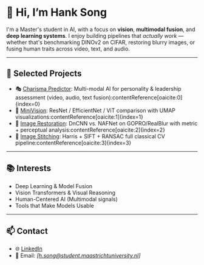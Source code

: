# 👋 Hi, I’m Hank Song

I'm a Master's student in AI, with a focus on **vision**, **multimodal fusion**, and **deep learning systems**. I enjoy building pipelines that *actually work* — whether that's benchmarking DINOv2 on CIFAR, restoring blurry images, or fusing human traits across video, text, and audio.

---

## 🚀 Selected Projects

- 🎭 [Charisma Predictor](https://github.com/HANKSOONG/Charisma-Predictor): Multi-modal AI for personality & leadership assessment (video, audio, text fusion):contentReference[oaicite:0]{index=0}
- 🧠 [MiniVision](https://github.com/HANKSOONG/MiniVision-Lightweight-and-Transformer-Models-for-CIFAR): ResNet / EfficientNet / ViT comparison with UMAP visualizations:contentReference[oaicite:1]{index=1}
- 🔧 [Image Restoration](https://github.com/HANKSOONG/Image-Restoration): DnCNN vs. NAFNet on GOPRO/RealBlur with metric + perceptual analysis:contentReference[oaicite:2]{index=2}
- 🧵 [Image Stitching](https://github.com/HANKSOONG/Image-Stitching): Harris + SIFT + RANSAC full classical CV pipeline:contentReference[oaicite:3]{index=3}

---

## 📚 Interests

- Deep Learning & Model Fusion  
- Vision Transformers & Visual Reasoning  
- Human-Centered AI (Multimodal signals)  
- Tools that Make Models Usable

---

## 📫 Contact

- 🌐 [LinkedIn]([https://linkedin.com/in/hank-song-391856298])
- 📩 Email: *[h.song@student.maastrichtuniversity.nl]*
